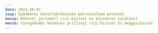 ```yaml
---
date: 2021-10-07
soup: Gyömbéres karottakrémleves petrezselyem pestóval
menua: Rántott jércemell rizi-bizivel és majonézes salátával
menub: Csurgódombi kézműves grillsajt rizi-bizivel és meggyszósszal
---
```


